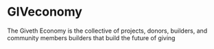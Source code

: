 # GIVeconomy
The Giveth Economy is the collective of projects, donors, builders, and community members builders that build the future of giving
